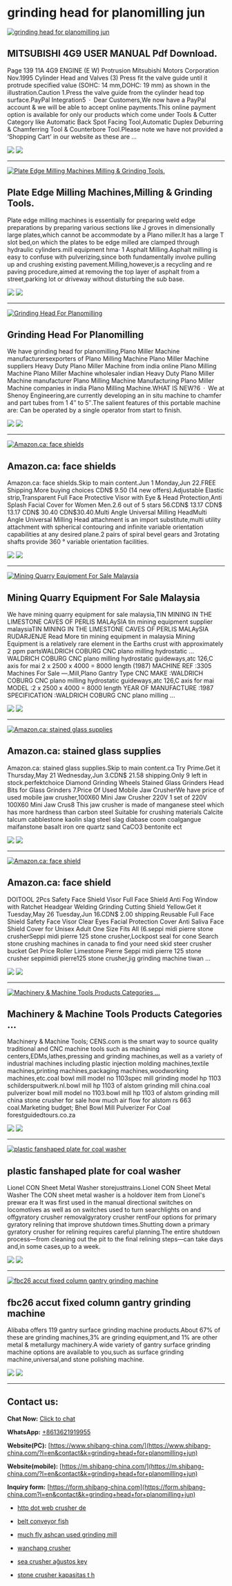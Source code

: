 # grinding head for planomilling jun

<a href="https://swt.shibang-china.com/?l=en&img&k=grinding+head+for+planomilling+jun" target="_blank">![grinding head for planomilling jun](http://static.shibang-china.com/all-800x300/1433.jpg)</a>

## MITSUBISHI 4G9 USER MANUAL Pdf Download.
Page 139 11A 4G9 ENGINE (E W) Protrusion Mitsubishi Motors Corporation Nov.1995 Cylinder Head and Valves (3) Press fit the valve guide until it protrude specified value (SOHC: 14 mm,DOHC: 19 mm) as shown in the illustration.Caution 1.Press the valve guide from the cylinder head top surface.PayPal Integration5&ensp;&#0183;&ensp;Dear Customers,We now have a PayPal account &amp; we will be able to accept online payments.This online payment option is available for only our products which come under Tools &amp; Cutter Category like Automatic Back Spot Facing Tool,Automatic Duplex Deburring &amp; Chamferring Tool &amp; Counterbore Tool.Please note we have not provided a ‘Shopping Cart’ in our website as these are …


<a href="https://whatsapp.shibangsoft.com/WhatsApp.php" target="_blank" title="WhatsApp">![](http://static.shibang-china.com/icon/whatsapp.png)</a> <a href="https://swt.shibang-china.com/?l=en&icon&k=grinding+head+for+planomilling+jun" target="_blank">![](http://static.shibang-china.com/icon/chat-en.png)</a>

---

<a href="https://swt.shibang-china.com/?l=en&img&k=grinding+head+for+planomilling+jun" target="_blank">![Plate Edge Milling Machines,Milling &amp; Grinding Tools.](http://static.shibang-china.com/all-800x300/1442.jpg)</a>

## Plate Edge Milling Machines,Milling &amp; Grinding Tools.
Plate edge milling machines is essentially for preparing weld edge preparations by preparing various sections like J groves in dimensionally large plates,which cannot be accommodate by a Plano miller.It has a large T slot bed,on which the plates to be edge milled are clamped through hydraulic cylinders.mill equipment hma&#183; 1 Asphalt Milling.Asphalt milling is easy to confuse with pulverizing,since both fundamentally involve pulling up and crushing existing pavement.Milling,however,is a recycling and re paving procedure,aimed at removing the top layer of asphalt from a street,parking lot or driveway without disturbing the sub base.


<a href="https://whatsapp.shibangsoft.com/WhatsApp.php" target="_blank" title="WhatsApp">![](http://static.shibang-china.com/icon/whatsapp.png)</a> <a href="https://swt.shibang-china.com/?l=en&icon&k=grinding+head+for+planomilling+jun" target="_blank">![](http://static.shibang-china.com/icon/chat-en.png)</a>

---

<a href="https://swt.shibang-china.com/?l=en&img&k=grinding+head+for+planomilling+jun" target="_blank">![Grinding Head For Planomilling](http://static.shibang-china.com/all-800x300/956.jpg)</a>

## Grinding Head For Planomilling
We have grinding head for planomilling,Plano Miller Machine manufacturersexporters of Plano Milling Machine Plano Miller Machine suppliers Heavy Duty Plano Miller Machine from india online Plano Milling Machine Plano Miller Machine wholesaler indian Heavy Duty Plano Miller Machine manufacturer Plano Milling Machine Manufacturing Plano Miller Machine companies in india Plano Milling Machine.WHAT IS NEW?6&ensp;&#0183;&ensp;We at Shenoy Engineering,are currently developing an in situ machine to chamfer and part tubes from 1 4″ to 5″.The salient features of this portable machine are: Can be operated by a single operator from start to finish.


<a href="https://whatsapp.shibangsoft.com/WhatsApp.php" target="_blank" title="WhatsApp">![](http://static.shibang-china.com/icon/whatsapp.png)</a> <a href="https://swt.shibang-china.com/?l=en&icon&k=grinding+head+for+planomilling+jun" target="_blank">![](http://static.shibang-china.com/icon/chat-en.png)</a>

---

<a href="https://swt.shibang-china.com/?l=en&img&k=grinding+head+for+planomilling+jun" target="_blank">![Amazon.ca: face shields](http://static.shibang-china.com/all-800x300/1261.jpg)</a>

## Amazon.ca: face shields
Amazon.ca: face shields.Skip to main content.Jun 1 Monday,Jun 22.FREE Shipping.More buying choices CDN$ 9.50 (14 new offers).Adjustable Elastic strip,Transparent Full Face Protective Visor with Eye &amp; Head Protection,Anti Splash Facial Cover for Women Men.2.6 out of 5 stars 56.CDN$ 13.17 CDN$ 13.17 CDN$ 30.40 CDN$30.40.Multi Angle Universal Milling HeadMulti Angle Universal Milling Head attachment is an import substitute,multi utility attachment with spherical contouring and infinite variable orientation capabilities at any desired plane.2 pairs of spiral bevel gears and 3rotating shafts provide 360 &#176; variable orientation facilities.


<a href="https://whatsapp.shibangsoft.com/WhatsApp.php" target="_blank" title="WhatsApp">![](http://static.shibang-china.com/icon/whatsapp.png)</a> <a href="https://swt.shibang-china.com/?l=en&icon&k=grinding+head+for+planomilling+jun" target="_blank">![](http://static.shibang-china.com/icon/chat-en.png)</a>

---

<a href="https://swt.shibang-china.com/?l=en&img&k=grinding+head+for+planomilling+jun" target="_blank">![Mining Quarry Equipment For Sale Malaysia](http://static.shibang-china.com/all-800x300/814.jpg)</a>

## Mining Quarry Equipment For Sale Malaysia
We have mining quarry equipment for sale malaysia,TIN MINING IN THE LIMESTONE CAVES OF PERLIS MALAySIA tin mining equipment supplier malaysiaTIN MINING IN THE LIMESTONE CAVES OF PERLIS MALAySIA RUDARJENJE Read More tin mining equipment in malaysia Mining Equipment is a relatively rare element in the Earths crust with approximately 2 ppm partsWALDRICH COBURG CNC plano milling hydrostatic …WALDRICH COBURG CNC plano milling hydrostatic guideways,atc 126,C axis for mai 2 x 2500 x 4000 = 8000 length (1987) MACHINE REF :3305 Machines For Sale —.Mill,Plano Gantry Type CNC MAKE :WALDRICH COBURG CNC plano milling hydrostatic guideways,atc 126,C axis for mai MODEL :2 x 2500 x 4000 = 8000 length YEAR OF MANUFACTURE :1987 SPECIFICATION :WALDRICH COBURG CNC plano milling …


<a href="https://whatsapp.shibangsoft.com/WhatsApp.php" target="_blank" title="WhatsApp">![](http://static.shibang-china.com/icon/whatsapp.png)</a> <a href="https://swt.shibang-china.com/?l=en&icon&k=grinding+head+for+planomilling+jun" target="_blank">![](http://static.shibang-china.com/icon/chat-en.png)</a>

---

<a href="https://swt.shibang-china.com/?l=en&img&k=grinding+head+for+planomilling+jun" target="_blank">![Amazon.ca: stained glass supplies](http://static.shibang-china.com/all-800x300/706.jpg)</a>

## Amazon.ca: stained glass supplies
Amazon.ca: stained glass supplies.Skip to main content.ca Try Prime.Get it Thursday,May 21 Wednesday,Jun 3.CDN$ 21.58 shipping.Only 9 left in stock.perfektchoice Diamond Grinding Wheels Stained Glass Grinders Head Bits for Glass Grinders 7.Price Of Used Mobile Jaw CrusherWe have price of used mobile jaw crusher,100X60 Mini Jaw Crusher 220V 1 set of 220V 100X60 Mini Jaw Crus8 This jaw crusher is made of manganese steel which has more hardness than carbon steel Suitable for crushing materials Calcite talcum cabblestone kaolin slag steel slag diabase coom coalgangue maifanstone basalt iron ore quartz sand CaCO3 bentonite ect


<a href="https://whatsapp.shibangsoft.com/WhatsApp.php" target="_blank" title="WhatsApp">![](http://static.shibang-china.com/icon/whatsapp.png)</a> <a href="https://swt.shibang-china.com/?l=en&icon&k=grinding+head+for+planomilling+jun" target="_blank">![](http://static.shibang-china.com/icon/chat-en.png)</a>

---

<a href="https://swt.shibang-china.com/?l=en&img&k=grinding+head+for+planomilling+jun" target="_blank">![Amazon.ca: face shield](http://static.shibang-china.com/all-800x300/1038.jpg)</a>

## Amazon.ca: face shield
DOITOOL 2Pcs Safety Face Shield Visor Full Face Shield Anti Fog Window with Ratchet Headgear Welding Grinding Cutting Shield Yellow.Get it Tuesday,May 26 Tuesday,Jun 16.CDN$ 2.00 shipping.Reusable Full Face Shield Safety Face Visor Clear Eyes Facial Protection Cover Anti Saliva Face Shield Cover for Unisex Adult One Size Fits All (6.seppi midi pierre stone crusherSeppi midi pierre 125 stone crusher,Lockpost seal for cone Search stone crushing machines in canada to find your need skid steer crusher bucket Get Price Roller Limestone Pierre Seppi midi pierre 125 stone crusher seppimidi pierre125 stone crusher,jig grinding machine tiwan …


<a href="https://whatsapp.shibangsoft.com/WhatsApp.php" target="_blank" title="WhatsApp">![](http://static.shibang-china.com/icon/whatsapp.png)</a> <a href="https://swt.shibang-china.com/?l=en&icon&k=grinding+head+for+planomilling+jun" target="_blank">![](http://static.shibang-china.com/icon/chat-en.png)</a>

---

<a href="https://swt.shibang-china.com/?l=en&img&k=grinding+head+for+planomilling+jun" target="_blank">![Machinery &amp; Machine Tools Products Categories …](http://static.shibang-china.com/all-800x300/770.jpg)</a>

## Machinery &amp; Machine Tools Products Categories …
Machinery &amp; Machine Tools; CENS.com is the smart way to source quality traditional and CNC machine tools such as machining centers,EDMs,lathes,pressing and grinding machines,as well as a variety of industrial machines including plastic injection molding machines,textile machines,printing machines,packaging machines,woodworking machines,etc.coal bowl mill model no 1103spec mill grinding model hp 1103 schilderspuitwerk.nl.bowl mill hp 1103 of alstom grinding mill china.coal pulverizer bowl mill model no 1103.bowl mill hp 1103 of alstom grinding mill china stone crusher for sale how much air flow for alstom rs 663 coal.Marketing budget; Bhel Bowl Mill Pulverizer For Coal forestguidedtours.co.za


<a href="https://whatsapp.shibangsoft.com/WhatsApp.php" target="_blank" title="WhatsApp">![](http://static.shibang-china.com/icon/whatsapp.png)</a> <a href="https://swt.shibang-china.com/?l=en&icon&k=grinding+head+for+planomilling+jun" target="_blank">![](http://static.shibang-china.com/icon/chat-en.png)</a>

---

<a href="https://swt.shibang-china.com/?l=en&img&k=grinding+head+for+planomilling+jun" target="_blank">![plastic fanshaped plate for coal washer](http://static.shibang-china.com/all-800x300/461.jpg)</a>

## plastic fanshaped plate for coal washer
Lionel CON Sheet Metal Washer storejusttrains.Lionel CON Sheet Metal Washer The CON sheet metal washer is a holdover item from Lionel's prewar era It was first used in the manual directional switches on locomotives as well as on switches used to turn searchlights on and offgyratory crusher removalgyratory crusher rentFour options for primary gyratory relining that improve shutdown times.Shutting down a primary gyratory crusher for relining requires careful planning.The entire shutdown process—from cleaning out the pit to the final relining steps—can take days and,in some cases,up to a week.


<a href="https://whatsapp.shibangsoft.com/WhatsApp.php" target="_blank" title="WhatsApp">![](http://static.shibang-china.com/icon/whatsapp.png)</a> <a href="https://swt.shibang-china.com/?l=en&icon&k=grinding+head+for+planomilling+jun" target="_blank">![](http://static.shibang-china.com/icon/chat-en.png)</a>

---

<a href="https://swt.shibang-china.com/?l=en&img&k=grinding+head+for+planomilling+jun" target="_blank">![fbc26 accut fixed column gantry grinding machine](http://static.shibang-china.com/all-800x300/1263.jpg)</a>

## fbc26 accut fixed column gantry grinding machine
Alibaba offers 119 gantry surface grinding machine products.About 67% of these are grinding machines,3% are grinding equipment,and 1% are other metal &amp; metallurgy machinery.A wide variety of gantry surface grinding machine options are available to you,such as surface grinding machine,universal,and stone polishing machine.

<a href="https://whatsapp.shibangsoft.com/WhatsApp.php" target="_blank" title="WhatsApp">![](http://static.shibang-china.com/icon/whatsapp.png)</a> <a href="https://swt.shibang-china.com/?l=en&icon&k=grinding+head+for+planomilling+jun" target="_blank">![](http://static.shibang-china.com/icon/chat-en.png)</a>

---
## Contact us:

**Chat Now:** [Click to chat](https://swt.shibang-china.com?l=en&contact&k=grinding+head+for+planomilling+jun)

**WhatsApp:**  [+8613621919955](https://whatsapp.shibangsoft.com/WhatsApp.php)

**Website(PC):** [https://www.shibang-china.com/](https://www.shibang-china.com/?l=en&contact&k=grinding+head+for+planomilling+jun)

**Website(mobile):** [https://m.shibang-china.com/](https://m.shibang-china.com/?l=en&contact&k=grinding+head+for+planomilling+jun)

**Inquiry form:** [https://form.shibang-china.com](https://form.shibang-china.com?l=en&contact&k=grinding+head+for+planomilling+jun)

* [http dot web crusher de](../151/http%20dot%20web%20crusher%20de.md)

* [belt conveyor fish](../159/belt%20conveyor%20fish.md)

* [much fly ashcan used grinding mill](../158/much%20fly%20ashcan%20used%20grinding%20mill.md)

* [wanchang crusher](../159/wanchang%20crusher.md)

* [sea crusher ağustos key](../160/sea%20crusher%20a%C4%9Fustos%20key.md)

* [stone crusher kapasitas t h](../158/stone%20crusher%20kapasitas%20t%20h.md)